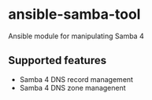 # ansible-samba-tool
Ansible module for manipulating Samba 4

## Supported features
- Samba 4 DNS record management
- Samba 4 DNS zone managenent

